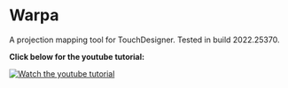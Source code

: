 # Warpa
A projection mapping tool for TouchDesigner. Tested in build 2022.25370.

**Click below for the youtube tutorial:**

[![Watch the youtube tutorial](https://img.youtube.com/vi/Ig19XN008Yw/0.jpg)](https://www.youtube.com/watch?v=Ig19XN008Yw)
